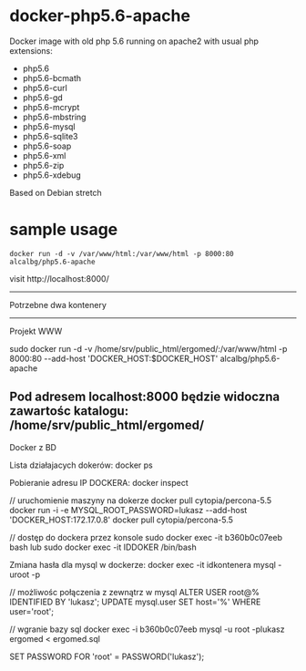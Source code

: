 # docker-php5.6-apache
Docker image with old php 5.6 running on apache2 with usual php extensions:

- php5.6
- php5.6-bcmath
- php5.6-curl
- php5.6-gd
- php5.6-mcrypt
- php5.6-mbstring
- php5.6-mysql
- php5.6-sqlite3
- php5.6-soap
- php5.6-xml
- php5.6-zip
- php5.6-xdebug

Based on Debian stretch

# sample usage
`docker run -d -v /var/www/html:/var/www/html -p 8000:80 alcalbg/php5.6-apache`

visit http://localhost:8000/

------
Potrzebne dwa kontenery 

---
Projekt WWW

sudo docker run -d -v /home/srv/public_html/ergomed/:/var/www/html -p 8000:80 --add-host 'DOCKER_HOST:$DOCKER_HOST' alcalbg/php5.6-apache

Pod adresem localhost:8000 będzie widoczna zawartośc katalogu: 
/home/srv/public_html/ergomed/
---

Docker z BD

Lista działajacych dokerów:
docker ps

Pobieranie adresu IP DOCKERA:
docker inspect <container ID>

// uruchomienie maszyny na dokerze
docker pull cytopia/percona-5.5
docker run -i -e MYSQL_ROOT_PASSWORD=lukasz --add-host 'DOCKER_HOST:172.17.0.8' docker pull cytopia/percona-5.5

// dostęp do dockera przez konsole
sudo docker exec -it b360b0c07eeb bash
lub
sudo docker exec -it IDDOKER /bin/bash

Zmiana hasła dla mysql w dockerze:
docker exec -it idkontenera mysql -uroot -p

// możliwośc połączenia z zewnątrz w mysql
ALTER USER root@% IDENTIFIED BY 'lukasz';
UPDATE mysql.user SET host='%' WHERE user='root';

// wgranie bazy sql
docker exec -i b360b0c07eeb mysql -u root -plukasz ergomed < ergomed.sql


SET PASSWORD FOR 'root' = PASSWORD('lukasz');

